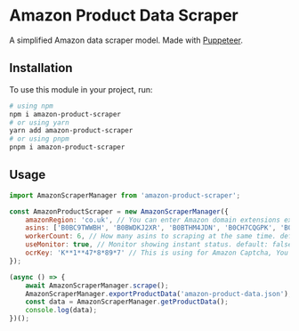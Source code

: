 # Amazon Product Data Scraper
A simplified Amazon data scraper model. Made with [Puppeteer](https://www.npmjs.com/package/puppeteer).

## Installation
To use this module in your project, run:

```bash
# using npm
npm i amazon-product-scraper
# or using yarn
yarn add amazon-product-scraper
# or using pnpm
pnpm i amazon-product-scraper
```

## Usage

```js
import AmazonScraperManager from 'amazon-product-scraper';

const AmazonProductScraper = new AmazonScraperManager({
    amazonRegion: 'co.uk', // You can enter Amazon domain extensions ex: co.uk, ca, mx, com.tr | default: com
    asins: ['B0BC9TWWBH', 'B0BWDKJ2XR', 'B0BTHM4JDN', 'B0CH7CQGPK', 'B0CJPNKZRZ', 'B095X7RV77', ...], // Asin list
    workerCount: 6, // How many asins to scraping at the same time. default: 1
    useMonitor: true, // Monitor showing instant status. default: false
    ocrKey: 'K**1**47*8*89*7' // This is using for Amazon Captcha, You can get from https://ocr.space/ocrapi
});

(async () => {
    await AmazonScraperManager.scrape();
    AmazonScraperManager.exportProductData('amazon-product-data.json');
    const data = AmazonScraperManager.getProductData();
    console.log(data);
})();
```